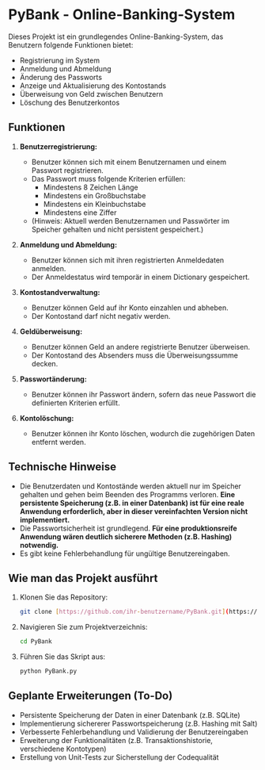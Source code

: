 # PyBank - Online-Banking-System

Dieses Projekt ist ein grundlegendes Online-Banking-System, das Benutzern folgende Funktionen bietet:

-   Registrierung im System
-   Anmeldung und Abmeldung
-   Änderung des Passworts
-   Anzeige und Aktualisierung des Kontostands
-   Überweisung von Geld zwischen Benutzern
-   Löschung des Benutzerkontos

## Funktionen

1.  **Benutzerregistrierung:**

    -   Benutzer können sich mit einem Benutzernamen und einem Passwort registrieren.
    -   Das Passwort muss folgende Kriterien erfüllen:
        -   Mindestens 8 Zeichen Länge
        -   Mindestens ein Großbuchstabe
        -   Mindestens ein Kleinbuchstabe
        -   Mindestens eine Ziffer
    -   (Hinweis: Aktuell werden Benutzernamen und Passwörter im Speicher gehalten und nicht persistent gespeichert.)

2.  **Anmeldung und Abmeldung:**

    -   Benutzer können sich mit ihren registrierten Anmeldedaten anmelden.
    -   Der Anmeldestatus wird temporär in einem Dictionary gespeichert.

3.  **Kontostandverwaltung:**

    -   Benutzer können Geld auf ihr Konto einzahlen und abheben.
    -   Der Kontostand darf nicht negativ werden.

4.  **Geldüberweisung:**

    -   Benutzer können Geld an andere registrierte Benutzer überweisen.
    -   Der Kontostand des Absenders muss die Überweisungssumme decken.

5.  **Passwortänderung:**

    -   Benutzer können ihr Passwort ändern, sofern das neue Passwort die definierten Kriterien erfüllt.

6.  **Kontolöschung:**

    -   Benutzer können ihr Konto löschen, wodurch die zugehörigen Daten entfernt werden.

## Technische Hinweise

-   Die Benutzerdaten und Kontostände werden aktuell nur im Speicher gehalten und gehen beim Beenden des Programms verloren. **Eine persistente Speicherung (z.B. in einer Datenbank) ist für eine reale Anwendung erforderlich, aber in dieser vereinfachten Version nicht implementiert.**
-   Die Passwortsicherheit ist grundlegend. **Für eine produktionsreife Anwendung wären deutlich sicherere Methoden (z.B. Hashing) notwendig.**
-   Es gibt keine Fehlerbehandlung für ungültige Benutzereingaben.

## Wie man das Projekt ausführt

1.  Klonen Sie das Repository:

    ```bash
    git clone [https://github.com/ihr-benutzername/PyBank.git](https://github.com/ihr-benutzername/PyBank.git)
    ```

2.  Navigieren Sie zum Projektverzeichnis:

    ```bash
    cd PyBank
    ```

3.  Führen Sie das Skript aus:

    ```bash
    python PyBank.py
    ```

## Geplante Erweiterungen (To-Do)

-   Persistente Speicherung der Daten in einer Datenbank (z.B. SQLite)
-   Implementierung sichererer Passwortspeicherung (z.B. Hashing mit Salt)
-   Verbesserte Fehlerbehandlung und Validierung der Benutzereingaben
-   Erweiterung der Funktionalitäten (z.B. Transaktionshistorie, verschiedene Kontotypen)
-   Erstellung von Unit-Tests zur Sicherstellung der Codequalität
